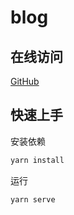 # blog

## 在线访问

[GitHub](https://ivestszheng.github.io/blog/)

## 快速上手

安装依赖

```bash
yarn install
```

运行

```bash
yarn serve 
```



